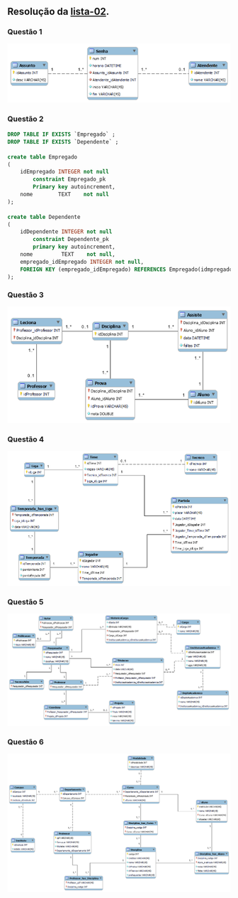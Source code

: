 ## Resolução da [lista-02](bcd-lista-02-relacional.pdf).

### Questão 1

![exericio 3](./Questao1.png)

### Questão 2

```SQL
DROP TABLE IF EXISTS `Empregado` ;
DROP TABLE IF EXISTS `Dependente` ;

create table Empregado
(
    idEmpregado INTEGER not null
        constraint Empregado_pk
        Primary key autoincrement,
    nome        TEXT    not null
);

create table Dependente
(
    idDependente INTEGER not null
        constraint Dependente_pk
        primary key autoincrement,
    nome         TEXT    not null, 
    empregado_idEmpregado INTEGER not null,
  	FOREIGN KEY (empregado_idEmpregado) REFERENCES Empregado(idmpregado)
);

```

### Questão 3

![exericio 3](./Questao3.png)

### Questão 4

![exericio 3](./Questao4.png)

### Questão 5

![exericio 3](./Questao5.png)

### Questão 6

![exericio 3](./Questao6.png)